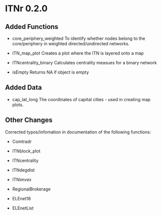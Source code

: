 # ITNr 0.2.0
## Added Functions
* core_periphery_weighted To identify whether nodes belong to the core/periphery in weighted directed/undirected networks.

* ITN_map_plot Creates a plot where the ITN is layered onto a map

* ITNcentrality_binary Calculates centrality measues for a binary network

* isEmpty Returns NA if object is empty

## Added Data
* cap_lat_long The coordinates of capital cities - used in creating map plots.

## Other Changes
Corrected typos/infomation in documentation of the following functions:
* Comtradr

* ITNblock_plot

* ITNcentrality

* ITNdegdist

* ITNimvex

* RegionalBrokerage

* ELEnet16

* ELEnetList
